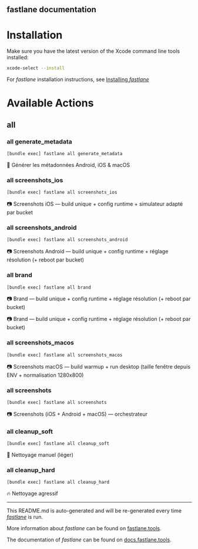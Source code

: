 fastlane documentation
----

# Installation

Make sure you have the latest version of the Xcode command line tools installed:

```sh
xcode-select --install
```

For _fastlane_ installation instructions, see [Installing _fastlane_](https://docs.fastlane.tools/#installing-fastlane)

# Available Actions

## all

### all generate_metadata

```sh
[bundle exec] fastlane all generate_metadata
```

📸 Générer les métadonnées Android, iOS & macOS

### all screenshots_ios

```sh
[bundle exec] fastlane all screenshots_ios
```

📷 Screenshots iOS — build unique + config runtime + simulateur adapté par bucket

### all screenshots_android

```sh
[bundle exec] fastlane all screenshots_android
```

📷 Screenshots Android — build unique + config runtime + réglage résolution (+ reboot par bucket)

### all brand

```sh
[bundle exec] fastlane all brand
```

📷 Brand — build unique + config runtime + réglage résolution (+ reboot par bucket)

📷 Brand — build unique + config runtime + réglage résolution (+ reboot par bucket)

### all screenshots_macos

```sh
[bundle exec] fastlane all screenshots_macos
```

📷 Screenshots macOS — build warmup + run desktop (taille fenêtre depuis ENV + normalisation 1280x800)

### all screenshots

```sh
[bundle exec] fastlane all screenshots
```

📷 Screenshots (iOS + Android + macOS) — orchestrateur

### all cleanup_soft

```sh
[bundle exec] fastlane all cleanup_soft
```

🧽 Nettoyage manuel (léger)

### all cleanup_hard

```sh
[bundle exec] fastlane all cleanup_hard
```

🔥 Nettoyage agressif

----

This README.md is auto-generated and will be re-generated every time [_fastlane_](https://fastlane.tools) is run.

More information about _fastlane_ can be found on [fastlane.tools](https://fastlane.tools).

The documentation of _fastlane_ can be found on [docs.fastlane.tools](https://docs.fastlane.tools).
